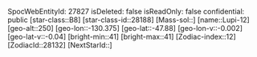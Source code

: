 ﻿---
location: [-47.88,-130.375,250]
type: Station
tags:
- astro/Star

---
SpocWebEntityId: 27827
isDeleted: false
isReadOnly: false
confidential: public
[star-class::B8]
[star-class-id::28188]
[Mass-sol::]
[name::Lupi-12]
[geo-alt::250]
[geo-lon::-130.375]
[geo-lat::-47.88]
[geo-lon-v::-0.002]
[geo-lat-v::-0.04]
[bright-min::41]
[bright-max::41]
[Zodiac-index::12]
[ZodiacId::28132]
[NextStarId::]


